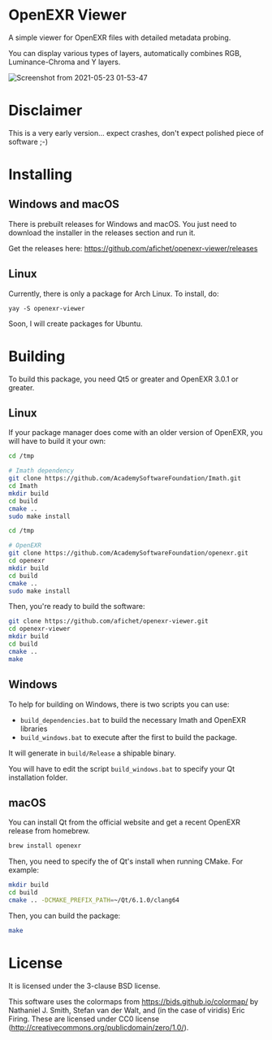 OpenEXR Viewer
==============

A simple viewer for OpenEXR files with detailed metadata probing.

You can display various types of layers, automatically combines RGB,
Luminance-Chroma and Y layers.

![Screenshot from 2021-05-23 01-53-47](https://user-images.githubusercontent.com/7930348/119243717-bbb39200-bb69-11eb-8ad2-b8937cb31508.png)

Disclaimer
==========

This is a very early version... expect crashes, don't expect polished
piece of software ;-)


Installing
==========

Windows and macOS
-----------------

There is prebuilt releases for Windows and macOS. You just need to download the
installer in the releases section and run it.

Get the releases here: https://github.com/afichet/openexr-viewer/releases


Linux
-----

Currently, there is only a package for Arch Linux. To install, do:

```
yay -S openexr-viewer
```

Soon, I will create packages for Ubuntu.


Building
========

To build this package, you need Qt5 or greater and OpenEXR 3.0.1 or greater.

Linux
-----

If your package manager does come with an older version of OpenEXR,
you will have to build it your own:

```bash
cd /tmp

# Imath dependency
git clone https://github.com/AcademySoftwareFoundation/Imath.git
cd Imath
mkdir build
cd build
cmake ..
sudo make install

cd /tmp

# OpenEXR
git clone https://github.com/AcademySoftwareFoundation/openexr.git
cd openexr
mkdir build
cd build
cmake ..
sudo make install
```

Then, you're ready to build the software:

```bash
git clone https://github.com/afichet/openexr-viewer.git
cd openexr-viewer
mkdir build
cd build
cmake ..
make
```

Windows
-------

To help for building on Windows, there is two scripts you can use:
- `build_dependencies.bat` to build the necessary Imath and OpenEXR libraries
- `build_windows.bat` to execute after the first to build the package.

It will generate in `build/Release` a shipable binary.

You will have to edit the script `build_windows.bat` to specify your
Qt installation folder.

macOS
-----

You can install Qt from the official website and get a recent OpenEXR
release from homebrew.

```bash
brew install openexr
```

Then, you need to specify the of Qt's install when running CMake. For example:

```bash
mkdir build
cd build
cmake .. -DCMAKE_PREFIX_PATH=~/Qt/6.1.0/clang64
```

Then, you can build the package:

```bash
make
```


License
=======

It is licensed under the 3-clause BSD license.

This software uses the colormaps from https://bids.github.io/colormap/
by Nathaniel J. Smith, Stefan van der Walt, and (in the case of
viridis) Eric Firing. These are licensed under CC0 license
(http://creativecommons.org/publicdomain/zero/1.0/).
